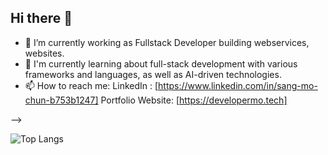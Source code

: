 ## Hi there 👋


- 🔭 I’m currently working as Fullstack Developer building webservices, websites.<br/>
- 🌱 I'm currently learning about full-stack development with various frameworks and languages, as well as AI-driven technologies.</br>
- 📫 How to reach me: LinkedIn : [https://www.linkedin.com/in/sang-mo-chun-b753b1247] Portfolio Website: [https://developermo.tech]</br>

-->

![Top Langs](https://github-readme-stats.vercel.app/api/top-langs/?username=clan0304&hide_progress=true)
